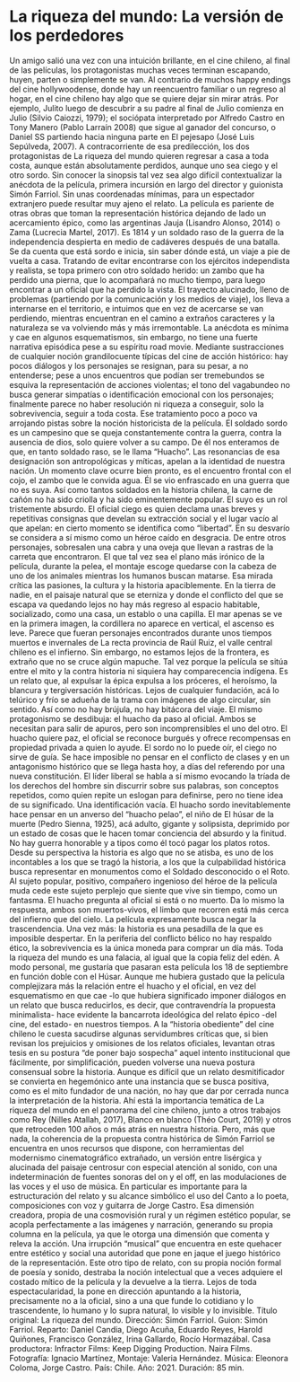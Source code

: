 # La riqueza del mundo: La versión de los perdedores

Un amigo salió una vez con una intuición brillante, en el cine chileno, al final de las
películas, los protagonistas muchas veces terminan escapando, huyen, parten o
simplemente se van. Al contrario de muchos happy endings del cine hollywoodense,
donde hay un reencuentro familiar o un regreso al hogar, en el cine chileno hay algo
que se quiere dejar sin mirar atrás. Por ejemplo, Julito luego de descubrir a su padre
al final de Julio comienza en Julio (Silvio Caiozzi, 1979); el sociópata interpretado por
Alfredo Castro en Tony Manero (Pablo Larraín 2008) que sigue al ganador del
concurso, o Daniel SS partiendo hacia ninguna parte en El pejesapo (José Luis
Sepúlveda, 2007). A contracorriente de esa predilección, los dos protagonistas de La
riqueza del mundo quieren regresar a casa a toda costa, aunque están absolutamente
perdidos, aunque uno sea ciego y el otro sordo.
Sin conocer la sinopsis tal vez sea algo difícil contextualizar la anécdota de la
película, primera incursión en largo del director y guionista Simón Farriol. Sin unas
coordenadas mínimas, para un espectador extranjero puede resultar muy ajeno el
relato. La película es pariente de otras obras que toman la representación histórica
dejando de lado un acercamiento épico, como las argentinas Jauja (Lisandro Alonso,
2014) o Zama (Lucrecia Martel, 2017). Es 1814 y un soldado raso de la guerra de la
independencia despierta en medio de cadáveres después de una batalla. Se da
cuenta que está sordo e inicia, sin saber dónde está, un viaje a pie de vuelta a casa.
Tratando de evitar encontrarse con los ejércitos independista y realista, se topa
primero con otro soldado herido: un zambo que ha perdido una pierna, que lo
acompañará no mucho tiempo, para luego encontrar a un oficial que ha perdido la
vista. El trayecto alucinado, lleno de problemas (partiendo por la comunicación y los
medios de viaje), los lleva a internarse en el territorio, e intuimos que en vez de
acercarse se van perdiendo, mientras encuentran en el camino a extraños
caracteres y la naturaleza se va volviendo más y más irremontable.
La anécdota es mínima y cae en algunos esquematismos, sin embargo, no tiene una
fuerte narrativa episódica pese a su espíritu road movie. Mediante sustracciones de
cualquier noción grandilocuente típicas del cine de acción histórico: hay pocos
diálogos y los personajes se resignan, para su pesar, a no entenderse; pese a unos
encuentros que podían ser tremebundos se esquiva la representación de acciones
violentas; el tono del vagabundeo no busca generar simpatías o identificación
emocional con los personajes; finalmente parece no haber resolución ni riqueza a
conseguir, solo la sobrevivencia, seguir a toda costa.
Ese tratamiento poco a poco va arrojando pistas sobre la noción historicista de la
película. El soldado sordo es un campesino que se queja constantemente contra la
guerra, contra la ausencia de dios, solo quiere volver a su campo. De él nos
enteramos de que, en tanto soldado raso, se le llama “Huacho”. Las resonancias de
esa designación son antropológicas y míticas, apelan a la identidad de nuestra
nación. Un momento clave ocurre bien pronto, es el encuentro frontal con el cojo, el
zambo que le convida agua. Él se vio enfrascado en una guerra que no es suya. Así
como tantos soldados en la historia chilena, la carne de cañón no ha sido criolla y ha
sido eminentemente popular. El suyo es un rol tristemente absurdo. El oficial ciego
es quien declama unas breves y repetitivas consignas que develan su extracción
social y el lugar vacío al que apelan: en cierto momento se identifica como “libertad”.
En su desvarío se considera a sí mismo como un héroe caído en desgracia. De entre
otros personajes, sobresalen una cabra y una oveja que llevan a rastras de la carreta
que encontraron. El que tal vez sea el plano más irónico de la película, durante la
pelea, el montaje escoge quedarse con la cabeza de uno de los animales mientras
los humanos buscan matarse. Esa mirada crítica las pasiones, la cultura y la historia
apaciblemente. En la tierra de nadie, en el paisaje natural que se eterniza y donde el
conflicto del que se escapa va quedando lejos no hay más regreso al espacio
habitable, socializado, como una casa, un establo o una capilla. El mar apenas se ve
en la primera imagen, la cordillera no aparece en vertical, el ascenso es leve. Parece
que fueran personajes encontrados durante unos tiempos muertos e invernales
de La recta provincia de Raúl Ruiz, el valle central chileno es el infierno. Sin embargo,
no estamos lejos de la frontera, es extraño que no se cruce algún mapuche.
Tal vez porque la película se sitúa entre el mito y la contra historia ni siquiera hay
comparecencia indígena. Es un relato que, al expulsar la épica expulsa a los
próceres, el heroísmo, la blancura y tergiversación históricas. Lejos de cualquier
fundación, acá lo telúrico y frío se adueña de la trama con imágenes de algo circular,
sin sentido. Así como no hay brújula, no hay bitácora del viaje. El mismo
protagonismo se desdibuja: el huacho da paso al oficial. Ambos se necesitan para
salir de apuros, pero son incomprensibles el uno del otro. El huacho quiere paz, el
oficial se reconoce burgués y ofrece recompensas en propiedad privada a quien lo
ayude. El sordo no lo puede oír, el ciego no sirve de guía. Se hace imposible no
pensar en el conflicto de clases y en un antagonismo histórico que se llega hasta hoy,
a días del referendo por una nueva constitución. El líder liberal se habla a sí mismo
evocando la tríada de los derechos del hombre sin discurrir sobre sus palabras, son
conceptos repetidos, como quien repite un eslogan para definirse, pero no tiene idea
de su significado. Una identificación vacía. El huacho sordo inevitablemente hace
pensar en un anverso del “huacho pelao”, el niño de El húsar de la muerte (Pedro
Sienna, 1925), acá adulto, gigante y solipsista, deprimido por un estado de cosas que
le hacen tomar conciencia del absurdo y la finitud. No hay guerra honorable y a tipos
como él tocó pagar los platos rotos. Desde su perspectiva la historia es algo que no
se atisba, es uno de los incontables a los que se tragó la historia, a los que la
culpabilidad histórica busca representar en monumentos como el Soldado
desconocido o el Roto. Al sujeto popular, positivo, compañero ingenioso del héroe
de la película muda cede este sujeto perplejo que siente que vive sin tiempo, como
un fantasma.
El huacho pregunta al oficial si está o no muerto. Da lo mismo la respuesta, ambos
son muertos-vivos, el limbo que recorren está más cerca del infierno que del cielo.
La película expresamente busca negar la trascendencia. Una vez más: la historia es
una pesadilla de la que es imposible despertar. En la periferia del conflicto bélico no
hay respaldo ético, la sobrevivencia es la única moneda para comprar un día más.
Toda la riqueza del mundo es una falacia, al igual que la copia feliz del edén. A modo
personal, me gustaría que pasaran esta película los 18 de septiembre en función
doble con el Húsar.
Aunque me hubiera gustado que la película complejizara más la relación entre el
huacho y el oficial, en vez del esquematismo en que cae -lo que hubiera significado
imponer diálogos en un relato que busca reducirlos, es decir, que contravendría la
propuesta minimalista- hace evidente la bancarrota ideológica del relato épico -del
cine, del estado- en nuestros tiempos. A la “historia obediente” del cine chileno le
cuesta sacudirse algunas servidumbres críticas que, si bien revisan los prejuicios y
omisiones de los relatos oficiales, levantan otras tesis en su postura “de poner bajo
sospecha” aquel intento institucional que fácilmente, por simplificación, pueden
volverse una nueva postura consensual sobre la historia. Aunque es difícil que un
relato desmitificador se convierta en hegemónico ante una instancia que se busca
positiva, como es el mito fundador de una nación, no hay que dar por cerrada nunca
la interpretación de la historia. Ahí está la importancia temática de La riqueza del
mundo en el panorama del cine chileno, junto a otros trabajos como Rey (Nilles
Atallah, 2017), Blanco en blanco (Théo Court, 2019) y otros que retroceden 100 años
o más atrás en nuestra historia.
Pero, más que nada, la coherencia de la propuesta contra histórica de Simón Farriol
se encuentra en unos recursos que dispone, con herramientas del modernismo
cinematográfico extrañado, un versión entre lisérgica y alucinada del paisaje centrosur con especial atención al sonido, con una indeterminación de fuentes sonoras
del on y el off, en las modulaciones de las voces y el uso de música. En particular es
importante para la estructuración del relato y su alcance simbólico el uso del Canto
a lo poeta, composiciones con voz y guitarra de Jorge Castro. Esa dimensión
creadora, propia de una cosmovisión rural y un régimen estético popular, se acopla
perfectamente a las imágenes y narración, generando su propia columna en la
película, ya que le otorga una dimensión que comenta y releva la acción. Una
irrupción “musical” que encuentra en este quehacer entre estético y social una
autoridad que pone en jaque el juego histórico de la representación. Este otro tipo
de relato, con su propia noción formal de poesía y sonido, destraba la noción
intelectual que a veces adquiere el costado mítico de la película y la devuelve a la
tierra. Lejos de toda espectacularidad, la pone en dirección apuntando a la historia,
precisamente no a la oficial, sino a una que funde lo cotidiano y lo trascendente, lo
humano y lo supra natural, lo visible y lo invisible.
Título original: La riqueza del mundo. Dirección: Simón Farriol. Guion: Simón
Farriol. Reparto: Daniel Candia, Diego Acuña, Eduardo Reyes, Harold Quiñones,
Francisco González, Irina Gallardo, Rocío Hormazábal. Casa productora: Infractor
Films: Keep Digging Production. Naira Films. Fotografía: Ignacio Martínez, Montaje:
Valeria Hernández. Música: Eleonora Coloma, Jorge Castro. País: Chile. Año: 2021.
Duración: 85 min.
